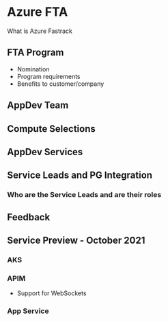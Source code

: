 # Azure FTA

What is Azure Fastrack

## FTA Program

- Nomination
- Program requirements
- Benefits to customer/company

## AppDev Team

## Compute Selections

## AppDev Services

## Service Leads and PG Integration

### Who are the Service Leads and are their roles

## Feedback

## Service Preview - October 2021

### AKS

### APIM

- Support for WebSockets

### App Service
